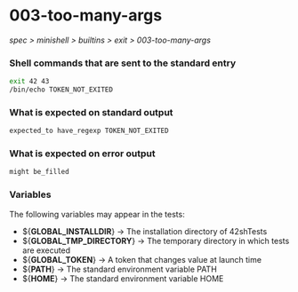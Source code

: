 # 003-too-many-args

*spec > minishell > builtins > exit > 003-too-many-args*

### Shell commands that are sent to the standard entry

```bash
exit 42 43
/bin/echo TOKEN_NOT_EXITED

```

### What is expected on standard output

```bash
expected_to have_regexp TOKEN_NOT_EXITED
```

### What is expected on error output

```bash
might be_filled
```

### Variables

The following variables may appear in the tests:

* ${**GLOBAL_INSTALLDIR**} -> The installation directory of 42shTests
* ${**GLOBAL_TMP_DIRECTORY**} -> The temporary directory in which tests are executed
* ${**GLOBAL_TOKEN**} -> A token that changes value at launch time
* ${**PATH**} -> The standard environment variable PATH
* ${**HOME**} -> The standard environment variable HOME
